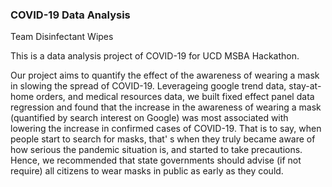 ### COVID-19 Data Analysis
Team Disinfectant Wipes

This is a data analysis project of COVID-19 for UCD MSBA Hackathon. 

Our project aims to quantify the effect of the awareness of wearing a mask in slowing the spread of COVID-19. Leverageing google trend data, stay-at-home orders, and medical resources data, we built fixed effect panel data regression and found that the increase in the awareness of wearing a mask (quantified by search interest on Google) was most associated with lowering the increase in confirmed cases of COVID-19. That is to say, when people start to search for masks, that' s when they truly became aware of how serious the pandemic situation is, and started to take precautions. Hence, we recommended that state governments should advise (if not require) all citizens to wear masks in public as early as they could.
